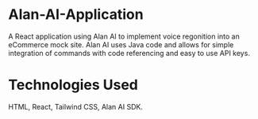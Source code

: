# Alan-AI-Application

A React application using Alan AI to implement voice regonition into an eCommerce mock site. Alan AI uses Java code and allows for simple integration of commands with code referencing and easy to use API keys.

# Technologies Used

HTML, React, Tailwind CSS, Alan AI SDK.
